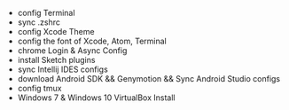 - config Terminal
- sync .zshrc
- config Xcode Theme
- config the font of Xcode, Atom, Terminal
- chrome Login & Async Config
- install Sketch plugins
- sync Intellij IDES configs
- download Android SDK && Genymotion && Sync Android Studio configs
- config tmux
- Windows 7 & Windows 10 VirtualBox Install
